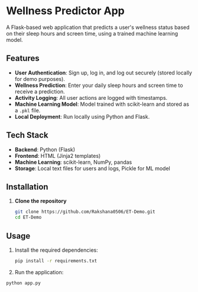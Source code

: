 # Wellness Predictor App

A Flask-based web application that predicts a user's wellness status based on their sleep hours and screen time, using a trained machine learning model.

## Features
- **User Authentication**: Sign up, log in, and log out securely (stored locally for demo purposes).
- **Wellness Prediction**: Enter your daily sleep hours and screen time to receive a prediction.
- **Activity Logging**: All user actions are logged with timestamps.
- **Machine Learning Model**: Model trained with scikit-learn and stored as a `.pkl` file.
- **Local Deployment**: Run locally using Python and Flask.

## Tech Stack
- **Backend**: Python (Flask)
- **Frontend**: HTML (Jinja2 templates)
- **Machine Learning**: scikit-learn, NumPy, pandas
- **Storage**: Local text files for users and logs, Pickle for ML model

## Installation

1. **Clone the repository**
   ```bash
   git clone https://github.com/Rakshana0506/ET-Demo.git
   cd ET-Demo
## Usage

1. Install the required dependencies:
   ```bash
   pip install -r requirements.txt
2. Run the application:
```bash
python app.py


